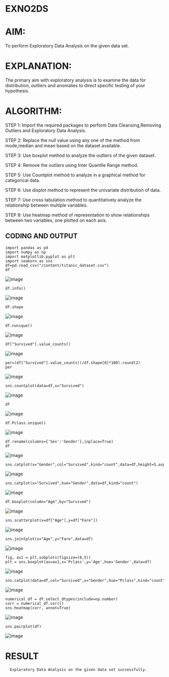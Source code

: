 # EXNO2DS
# AIM:
 To perform Exploratory Data Analysis on the given data set.
      
# EXPLANATION:
  The primary aim with exploratory analysis is to examine the data for distribution, outliers and anomalies to direct specific testing of your hypothesis.
  
# ALGORITHM:
STEP 1: Import the required packages to perform Data Cleansing,Removing Outliers and Exploratory Data Analysis.

STEP 2: Replace the null value using any one of the method from mode,median and mean based on the dataset available.

STEP 3: Use boxplot method to analyze the outliers of the given dataset.

STEP 4: Remove the outliers using Inter Quantile Range method.

STEP 5: Use Countplot method to analyze in a graphical method for categorical data.

STEP 6: Use displot method to represent the univariate distribution of data.

STEP 7: Use cross tabulation method to quantitatively analyze the relationship between multiple variables.

STEP 8: Use heatmap method of representation to show relationships between two variables, one plotted on each axis.

## CODING AND OUTPUT
```
import pandas as pd
import numpy as np
import matplotlib.pyplot as plt
import seaborn as sns
df=pd.read_csv("/content/titanic_dataset.csv")
df
```
![image](https://github.com/user-attachments/assets/59f118fa-59af-4ef5-bad3-79451e879d92)
```
df.info()
```
![image](https://github.com/user-attachments/assets/e0718605-deb1-4469-aa01-ad69f22d8520)
```
df.shape
```
![image](https://github.com/user-attachments/assets/e27b9466-a81d-49a2-8c62-d7d395aebebc)
```
df.nunique()
```
![image](https://github.com/user-attachments/assets/7e80aee1-8da7-4caa-ac32-ac87c9f17775)

```
df["Survived"].value_counts()
```
![image](https://github.com/user-attachments/assets/2d73e865-fea6-4ce9-a196-9992ef493434)
```
per=(df["Survived"].value_counts()/df.shape[0]*100).round(2)
per
```
![image](https://github.com/user-attachments/assets/c592e1b8-c8c1-4969-a60e-daa316587bf4)
```
sns.countplot(data=df,x="Survived")
```
![image](https://github.com/user-attachments/assets/50f40f2a-0047-4a7a-bf06-e6c4b1c22e2a)
```
df
```
![image](https://github.com/user-attachments/assets/bc7dabf3-00fd-43b8-b818-9580fede8807)
```
df.Pclass.unique()
```
![image](https://github.com/user-attachments/assets/d216cc68-910d-4237-a4d4-313d4dc7e078)
```
df.rename(columns={'Sex':'Gender'},inplace=True)
df
```
![image](https://github.com/user-attachments/assets/b1e5579a-7fa6-4e29-a7ed-95975cbee8a8)
```
sns.catplot(x="Gender",col="Survived",kind="count",data=df,height=5,aspect=.7)
```
![image](https://github.com/user-attachments/assets/0ff786bc-f0f2-416f-a164-421834cd5090)
```
sns.catplot(x="Survived",hue="Gender",data=df,kind="count")
```
![image](https://github.com/user-attachments/assets/80191146-97fb-42db-a971-00b22b2104b2)
```
df.boxplot(column="Age",by="Survived")
```
![image](https://github.com/user-attachments/assets/ebe2e76b-ec32-4e6f-9b80-d0d5e84669f5)
```
sns.scatterplot(x=df["Age"],y=df["Fare"])
```
![image](https://github.com/user-attachments/assets/d3aeeb21-253b-4947-a1e1-4a268dc2d32f)
```
sns.jointplot(x="Age",y="Fare",data=df)
```
![image](https://github.com/user-attachments/assets/41984297-1b74-40c6-86b3-336678948b6d)
```
fig, ax1 = plt.subplots(figsize=(8,5))
plt = sns.boxplot(ax=ax1,x='Pclass',y='Age',hue='Gender',data=df)
```
![image](https://github.com/user-attachments/assets/eef44d85-b217-413f-9a11-65b8198595f6)
```
sns.catplot(data=df,col="Survived",x="Gender",hue="Pclass",kind="count")
```
![image](https://github.com/user-attachments/assets/4adeab3c-9eef-4d3a-8987-76c69527b8ec)
```
numerical_df = df.select_dtypes(include=np.number)
corr = numerical_df.corr()
sns.heatmap(corr, annot=True)
```
![image](https://github.com/user-attachments/assets/2d369ef6-c220-48e2-a3ee-a5a4d3beb907)
```
sns.pairplot(df)
```
![image](https://github.com/user-attachments/assets/55366481-5b54-48ff-8cba-379cbb6a547f)

# RESULT
      Exploratory Data Analysis on the given data set successfully.
